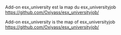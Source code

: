 Add-on esx_university est la map du esx_universityjob
https://github.com/Oxiyass/esx_universityjob/

Add-on esx_university is the map of esx_universityjob
https://github.com/Oxiyass/esx_universityjob/
